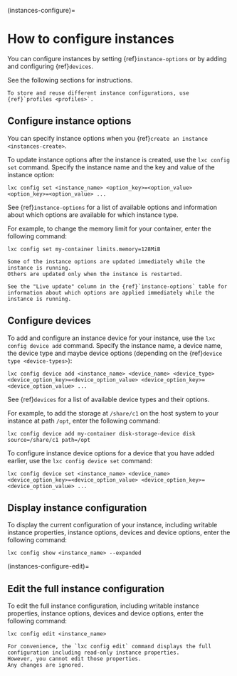 (instances-configure)=
# How to configure instances

You can configure instances by setting {ref}`instance-options` or by adding and configuring {ref}`devices`.

See the following sections for instructions.

```{note}
To store and reuse different instance configurations, use {ref}`profiles <profiles>`.
```

## Configure instance options

You can specify instance options when you {ref}`create an instance <instances-create>`.

To update instance options after the instance is created, use the `lxc config set` command.
Specify the instance name and the key and value of the instance option:

    lxc config set <instance_name> <option_key>=<option_value> <option_key>=<option_value> ...

See {ref}`instance-options` for a list of available options and information about which options are available for which instance type.

For example, to change the memory limit for your container, enter the following command:

    lxc config set my-container limits.memory=128MiB

```{note}
Some of the instance options are updated immediately while the instance is running.
Others are updated only when the instance is restarted.

See the "Live update" column in the {ref}`instance-options` table for information about which options are applied immediately while the instance is running.
```

## Configure devices

To add and configure an instance device for your instance, use the `lxc config device add` command.
Specify the instance name, a device name, the device type and maybe device options (depending on the {ref}`device type <device-types>`):

    lxc config device add <instance_name> <device_name> <device_type> <device_option_key>=<device_option_value> <device_option_key>=<device_option_value> ...

See {ref}`devices` for a list of available device types and their options.

For example, to add the storage at `/share/c1` on the host system to your instance at path `/opt`, enter the following command:

    lxc config device add my-container disk-storage-device disk source=/share/c1 path=/opt

To configure instance device options for a device that you have added earlier, use the `lxc config device set` command:

    lxc config device set <instance_name> <device_name> <device_option_key>=<device_option_value> <device_option_key>=<device_option_value> ...

## Display instance configuration

To display the current configuration of your instance, including writable instance properties, instance options, devices and device options, enter the following command:

    lxc config show <instance_name> --expanded

(instances-configure-edit)=
## Edit the full instance configuration

To edit the full instance configuration, including writable instance properties, instance options, devices and device options, enter the following command:

    lxc config edit <instance_name>

```{note}
For convenience, the `lxc config edit` command displays the full configuration including read-only instance properties.
However, you cannot edit those properties.
Any changes are ignored.
```
